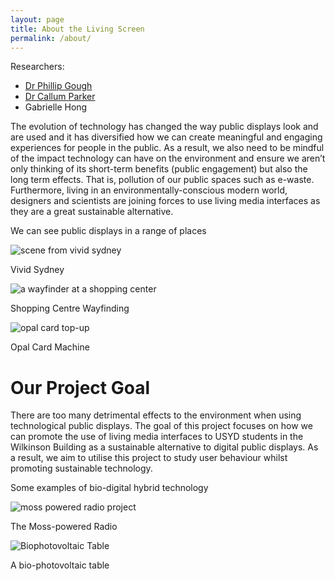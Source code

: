 ```yaml
---
layout: page
title: About the Living Screen
permalink: /about/
---
```

Researchers:
- [Dr Phillip Gough][pjg-apo]
- [Dr Callum Parker][cp-apo]
- Gabrielle Hong

The evolution of technology has changed the way public displays look and are used and it has diversified how we can create meaningful and engaging experiences for people in the public. As a result, we also need to be mindful of the impact technology can have on the environment and ensure we aren’t only thinking of its short-term benefits (public engagement) but also the long term effects. That is, pollution of our public spaces such as e-waste. Furthermore, living in an environmentally-conscious modern world, designers and scientists are joining forces to use living media interfaces as they are a great sustainable alternative. 

We can see public displays in a range of places

![scene from vivid sydney](../assets/img/vividsydney.jpg)

Vivid Sydney

![a wayfinder at a shopping center](../assets/img/shoppingwayfinding.jpg)

Shopping Centre Wayfinding

![opal card top-up](../assets/img/opaltopup.png)
  
Opal Card Machine 

# Our Project Goal 
There are too many detrimental effects to the environment when using technological public displays. The goal of this project focuses on how we can promote the use of living media interfaces to USYD students in the Wilkinson Building as a sustainable alternative to digital public displays. As a result, we aim to utilise this project to study user behaviour whilst promoting sustainable technology.

Some examples of bio-digital hybrid technology

![moss powered radio project](../assets/img/mosspowerradio.jpg)

The Moss-powered Radio

![Biophotovoltaic Table](../assets/img/biotable.jpg)

A bio-photovoltaic table


[pjg-apo]: https://www.sydney.edu.au/architecture/about/our-people/academic-staff/phillip-gough.html
[cp-apo]: https://www.sydney.edu.au/architecture/about/our-people/academic-staff/callum-parker.html